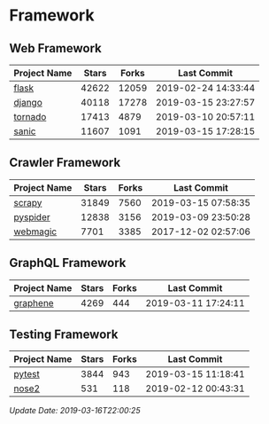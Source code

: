 # Framework

## Web Framework

| Project Name | Stars | Forks | Last Commit |
| ------------ | ----- | ----- | ----------- |
| [flask](https://github.com/pallets/flask) | 42622 | 12059 | 2019-02-24 14:33:44 |
| [django](https://github.com/django/django) | 40118 | 17278 | 2019-03-15 23:27:57 |
| [tornado](https://github.com/tornadoweb/tornado) | 17413 | 4879 | 2019-03-10 20:57:11 |
| [sanic](https://github.com/huge-success/sanic) | 11607 | 1091 | 2019-03-15 17:28:15 |

## Crawler Framework

| Project Name | Stars | Forks | Last Commit |
| ------------ | ----- | ----- | ----------- |
| [scrapy](https://github.com/scrapy/scrapy) | 31849 | 7560 | 2019-03-15 07:58:35 |
| [pyspider](https://github.com/binux/pyspider) | 12838 | 3156 | 2019-03-09 23:50:28 |
| [webmagic](https://github.com/code4craft/webmagic) | 7701 | 3385 | 2017-12-02 02:57:06 |

## GraphQL Framework

| Project Name | Stars | Forks | Last Commit |
| ------------ | ----- | ----- | ----------- |
| [graphene](https://github.com/graphql-python/graphene) | 4269 | 444 | 2019-03-11 17:24:11 |

## Testing Framework

| Project Name | Stars | Forks | Last Commit |
| ------------ | ----- | ----- | ----------- |
| [pytest](https://github.com/pytest-dev/pytest) | 3844 | 943 | 2019-03-15 11:18:41 |
| [nose2](https://github.com/nose-devs/nose2) | 531 | 118 | 2019-02-12 00:43:31 |

*Update Date: 2019-03-16T22:00:25*